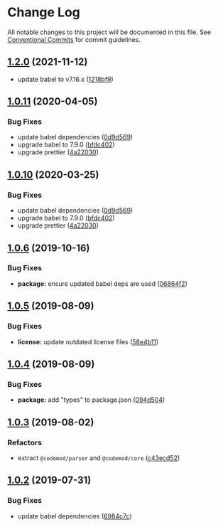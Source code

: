 # Change Log

All notable changes to this project will be documented in this file.
See [Conventional Commits](https://conventionalcommits.org) for commit guidelines.

## [1.2.0](https://github.com/codemod-js/codemod/compare/@codemod/matchers@1.1.1...@codemod/matchers@1.2.0) (2021-11-12)

- update babel to v7.16.x ([1218bf9](https://github.com/codemod-js/codemod/commit/1218bf98145feaa8a692611152559aa6b46b9ba0))

## [1.0.11](https://github.com/codemod-js/codemod/compare/@codemod/matchers@1.0.8...@codemod/matchers@1.0.11) (2020-04-05)

### Bug Fixes

- update babel dependencies ([0d9d569](https://github.com/codemod-js/codemod/commit/0d9d56985dbc5d47621073561cd1617116685e5d))
- upgrade babel to 7.9.0 ([bfdc402](https://github.com/codemod-js/codemod/commit/bfdc402a6ec0d5a1068c02c07107e8f7148e8a1a))
- upgrade prettier ([4a22030](https://github.com/codemod-js/codemod/commit/4a22030af417911cad1efe44111f9da38c1cc102))

## [1.0.10](https://github.com/codemod-js/codemod/compare/@codemod/matchers@1.0.8...@codemod/matchers@1.0.10) (2020-03-25)

### Bug Fixes

- update babel dependencies ([0d9d569](https://github.com/codemod-js/codemod/commit/0d9d56985dbc5d47621073561cd1617116685e5d))
- upgrade babel to 7.9.0 ([bfdc402](https://github.com/codemod-js/codemod/commit/bfdc402a6ec0d5a1068c02c07107e8f7148e8a1a))
- upgrade prettier ([4a22030](https://github.com/codemod-js/codemod/commit/4a22030af417911cad1efe44111f9da38c1cc102))

## [1.0.6](https://github.com/codemod-js/codemod/compare/@codemod/matchers@1.0.5...@codemod/matchers@1.0.6) (2019-10-16)

### Bug Fixes

- **package:** ensure updated babel deps are used ([06864f2](https://github.com/codemod-js/codemod/commit/06864f2))

## [1.0.5](https://github.com/codemod-js/codemod/compare/@codemod/matchers@1.0.4...@codemod/matchers@1.0.5) (2019-08-09)

### Bug Fixes

- **license:** update outdated license files ([58e4b11](https://github.com/codemod-js/codemod/commit/58e4b11))

## [1.0.4](https://github.com/codemod-js/codemod/compare/@codemod/matchers@1.0.3...@codemod/matchers@1.0.4) (2019-08-09)

### Bug Fixes

- **package:** add "types" to package.json ([094d504](https://github.com/codemod-js/codemod/commit/094d504))

## [1.0.3](https://github.com/codemod-js/codemod/compare/@codemod/matchers@1.0.2...@codemod/matchers@1.0.3) (2019-08-02)

### Refactors

- extract `@codemod/parser` and `@codemod/core` ([c43ecd52](https://github.com/codemod-js/codemod/commit/c43ecd52))

## [1.0.2](https://github.com/codemod-js/codemod/compare/@codemod/matchers@1.0.1...@codemod/matchers@1.0.2) (2019-07-31)

### Bug Fixes

- update babel dependencies ([6984c7c](https://github.com/codemod-js/codemod/commit/6984c7c))
